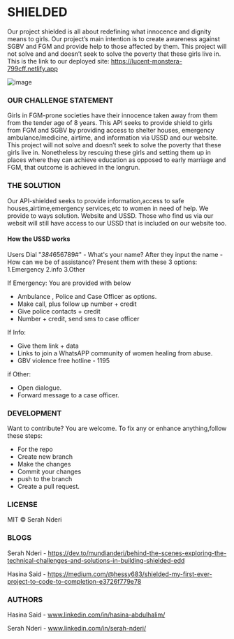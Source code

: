 
# SHIELDED
Our project shielded is all about redefining what innocence and dignity means to girls. Our project’s main intention is to create awareness against SGBV and FGM and provide help to those affected by them. This project will not solve and and doesn’t seek to solve the poverty that these girls live in.
This is the link to our deployed site: https://lucent-monstera-799cff.netlify.app

 ![image](https://github.com/MundiaNderi/Shielded/assets/113606328/7ed60220-39a0-4fdd-bf13-f0d4b6485e86)


### OUR CHALLENGE STATEMENT
Girls in FGM-prone societies have their innocence taken away from them from the tender age of 8 years. This API seeks to provide shield to girls from FGM and SGBV by providing access to shelter houses, emergency ambulance/medicine, airtime, and information via USSD and our website.
This project will not solve and doesn’t seek to solve the poverty that these girls live in. Nonetheless by rescuing these girls and setting them up in places where they can achieve education as opposed to early marriage and FGM, that outcome is achieved in the longrun.

### THE SOLUTION
Our API-shielded seeks to provide information,access to safe houses,airtime,emergency services,etc to women in need of help.
We provide to ways solution. Website and USSD. Those who find us via our websit will still have access to our USSD that is included on our website too.

#### How the USSD works
Users Dial  "*384*656789#" -  What's your name?
After they input the name -
How can we be of assistance? Present them with these 3 options:
1.Emergency 
2.info
3.Other

If Emergency: You are provided with below 
- Ambulance , Police and Case Officer as options.
- Make call, plus follow up number + credit
- Give police contacts + credit
- Number + credit, send sms to case officer

If Info:
- Give them link + data
- Links to join a WhatsAPP community of women healing from abuse.
- GBV violence free hotline - 1195

if Other:
- Open dialogue.
- Forward message to a case officer.


### DEVELOPMENT
Want to contribute? You are welcome.
To fix any or enhance anything,follow these steps:

- For the repo
- Create  new branch
- Make the changes
- Commit your changes
- push to the branch
- Create a pull request.

### LICENSE
MIT  © Serah Nderi

### BLOGS
Serah Nderi - https://dev.to/mundianderi/behind-the-scenes-exploring-the-technical-challenges-and-solutions-in-building-shielded-edd

Hasina Said - https://medium.com/@hessy683/shielded-my-first-ever-project-to-code-to-completion-e3726f779e78

### AUTHORS
Hasina Said - www.linkedin.com/in/hasina-abdulhalim/

Serah Nderi - www.linkedin.com/in/serah-nderi/









